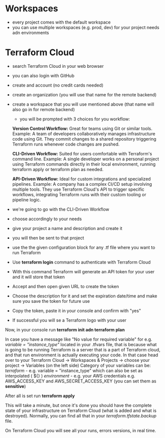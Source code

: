 # Workspaces
- every project comes with the default workspace
- you can use multiple workspaces (e.g. prod, dev) for your project needs adn environments

# Terraform Cloud
- search Terraform Cloud in your web browser
- you can also login with GitHub
- create and account (no credit cards needed)
- create an organization (you will use that name for the remote backend) 
- create a workspace that you will use mentioned above (that name will also go in for remote backend)
    - you will be prompted with 3 choices for you workflow:
    
    **Version Control Workflow:** Great for teams using Git or similar tools. Example: A team of developers collaboratively manages infrastructure code using Git. They commit changes to a shared repository triggering Terraform runs whenever code changes are pushed.

    **CLI-Driven Workflow:** Suited for users comfortable with Terraform's command line. Example: A single developer works on a personal project using Terraform commands directly in their local environment, running terraform apply or terraform plan as needed.

    **API-Driven Workflow:** Ideal for custom integrations and specialized pipelines. Example: A company has a complex CI/CD setup involving multiple tools. They use Terraform Cloud's API to trigger specific workflows, integrating Terraform runs with their custom tooling or pipeline logic.

- we're going to go with the CLI-Driven Workflow
- choose accordingly to your needs
- give your project a name and description and create it

- you will then be sent to that project
- use the the given configuration block for any .tf file where you want to run Terraform

- Use **terraform login** command to authenticate with Terraform Cloud
- With this command Terraform will generate an API token for your user and it will store that token
- Accept and then open given URL to create the token
- Choose the description for it and set the expiration date/time and make sure you save the token for future use
- Copy the token, paste it in your console and confirm with "yes" 
- If successful you will se a Terraform logo with your user


Now, in your console run **terraform init adn terraform plan**


In case you have a message like "No value for required variable" for e.g. *variable = "instance_type"* located in your .tfvars file, that is because what is going to be running Terraform is a server that is a part of Terraform cloud, and that run environment is actually executing your code.
    In that case head over to your Terraform Cloud -> Workspaces & Projects -> choose your project -> Variables (on the left side)
    Category of your variables can be:
    *terraform* - e.g. variable = "instance_type" which can also be set as interpolated ( ${} )
    *environment* - e.g. your AWS credentials e.g. AWS_ACCESS_KEY and AWS_SECRET_ACCESS_KEY (you can set them as **sensitive**)

After all is set run **terraform apply**

This will take a minute, but once it's done you should have the complete state of your infrastructure on Terraform Cloud (what is added and what is destroyed). Normally, you can find all that in your *terraform.tfstate.backup* file.

On Terraform Cloud you will see all your runs, errors versions, in real time.
